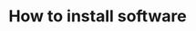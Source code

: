 ---
lang: en
layout: doc
permalink: /doc/how-to-install-software/
redirect_from:
- /doc/software-update-domu/
- /doc/software-update-vm/
- /en/doc/software-update-vm/
- /doc/SoftwareUpdateVM/
- /wiki/SoftwareUpdateVM/
redirect_to: https://doc.qubes-os.org/en/latest/user/how-to-guides/how-to-install-software.html
ref: 189
title: How to install software
---